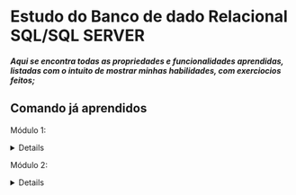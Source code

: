 <h1>Estudo do Banco de dado Relacional SQL/SQL SERVER</h1>

<h5>Aqui se encontra todas as propriedades e funcionalidades aprendidas, listadas com o intuito de mostrar minhas habilidades, 
com exerciocios feitos;</h5>

<h2>Comando já aprendidos</h2>
<p>Módulo 1:</p>
<details>
  <li> 1.SELECT </li>
  <Li> 2.DISTINCT</li>
  <Li> 3.WHERE</li>
  <Li> 4.COUNT</li>
  <Li> 5.TOP</li>
  <Li> 6.ORDER BY</li>
  <Li> 7.BETWEEN</li>
  <Li> 8.IN</li>
  <Li> 9.LIKE</li>
</details>

<p>Módulo 2:</p>
<details>
</details>
